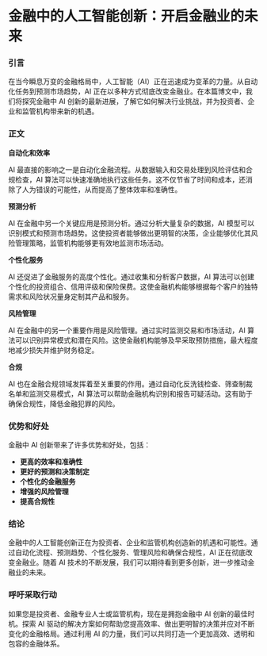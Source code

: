 # 金融中的人工智能创新：开启金融业的未来

### 引言

在当今瞬息万变的金融格局中，人工智能（AI）正在迅速成为变革的力量。从自动化任务到预测市场趋势，AI 正在以多种方式彻底改变金融业。在本篇博文中，我们将探究金融中 AI 创新的最新进展，了解它如何解决行业挑战，并为投资者、企业和监管机构带来新的机遇。

### 正文

**自动化和效率**

AI 最直接的影响之一是自动化金融流程。从数据输入和交易处理到风险评估和合规检查，AI 算法可以快速准确地执行这些任务。这不仅节省了时间和成本，还消除了人为错误的可能性，从而提高了整体效率和准确性。

**预测分析**

AI 在金融中另一个关键应用是预测分析。通过分析大量复杂的数据，AI 模型可以识别模式和预测市场趋势。这使投资者能够做出更明智的决策，企业能够优化其风险管理策略，监管机构能够更有效地监测市场活动。

**个性化服务**

AI 还促进了金融服务的高度个性化。通过收集和分析客户数据，AI 算法可以创建个性化的投资组合、信用评级和保险保费。这使金融机构能够根据每个客户的独特需求和风险状况量身定制其产品和服务。

**风险管理**

AI 在金融中的另一个重要作用是风险管理。通过实时监测交易和市场活动，AI 算法可以识别异常模式和潜在风险。这使金融机构能够及早采取预防措施，最大程度地减少损失并维护财务稳定。

**合规**

AI 也在金融合规领域发挥着至关重要的作用。通过自动化反洗钱检查、筛查制裁名单和监测交易模式，AI 算法可以帮助金融机构识别和报告可疑活动。这有助于确保合规性，降低金融犯罪的风险。

### 优势和好处

金融中 AI 创新带来了许多优势和好处，包括：

* **更高的效率和准确性**
* **更好的预测和决策制定**
* **个性化的金融服务**
* **增强的风险管理**
* **提高合规性**

### 结论

金融中的人工智能创新正在为投资者、企业和监管机构创造新的机遇和可能性。通过自动化流程、预测趋势、个性化服务、管理风险和确保合规性，AI 正在彻底改变金融业。随着 AI 技术的不断发展，我们可以期待看到更多创新，进一步推动金融业的未来。

### 呼吁采取行动

如果您是投资者、金融专业人士或监管机构，现在是拥抱金融中 AI 创新的最佳时机。探索 AI 驱动的解决方案如何帮助您提高效率、做出更明智的决策并应对不断变化的金融格局。通过利用 AI 的力量，我们可以共同打造一个更加高效、透明和包容的金融体系。
